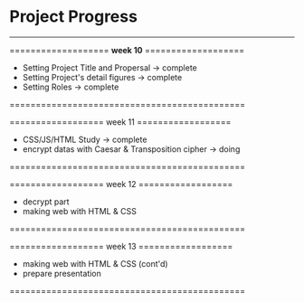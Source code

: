 # Project Progress
---
=================== __week 10__ ===================

- Setting Project Title and Propersal  ->  complete
- Setting Project's detail figures  ->  complete
- Setting Roles  ->  complete

============================================= 

================== week 11 ================== 

- CSS/JS/HTML Study  ->  complete
- encrypt datas with Caesar & Transposition cipher  ->  doing

============================================= 

================== week 12 ================== 

- decrypt part
- making web with HTML & CSS

============================================= 

================== week 13 ================== 

- making web with HTML & CSS (cont'd)
- prepare presentation

============================================= 

